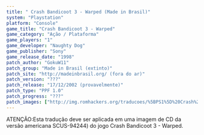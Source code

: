 ```yaml
---
title: " Crash Bandicoot 3 - Warped (Made in Brasil)"
system: "Playstation"
platform: "Console"
game_title: "Crash Bandicoot 3 - Warped"
game_category: "Ação / Plataforma"
game_players: "1"
game_developer: "Naughty Dog"
game_publisher: "Sony"
game_release_date: "1998"
patch_author: "GokuW11"
patch_group: "Made in Brasil (extinto)"
patch_site: "http://madeinbrasil.org/ (fora do ar)"
patch_version: "???"
patch_release: "17/12/2002 (provavelmente)"
patch_type: "PPF 1.0"
patch_progress: "???"
patch_images: ["http://img.romhackers.org/traducoes/%5BPS1%5D%20Crash%20Bandicoot%203%20-%20Warped%20-%20Made%20in%20Brasil%20-%201.jpg","http://img.romhackers.org/traducoes/%5BPS1%5D%20Crash%20Bandicoot%203%20-%20Warped%20-%20Made%20in%20Brasil%20-%202.jpg","http://img.romhackers.org/traducoes/%5BPS1%5D%20Crash%20Bandicoot%203%20-%20Warped%20-%20Made%20in%20Brasil%20-%203.jpg"]
---
```

ATENÇÃO:Esta tradução deve ser aplicada em uma imagem de CD da versão americana SCUS-94244) do jogo Crash Bandicoot 3 - Warped.
